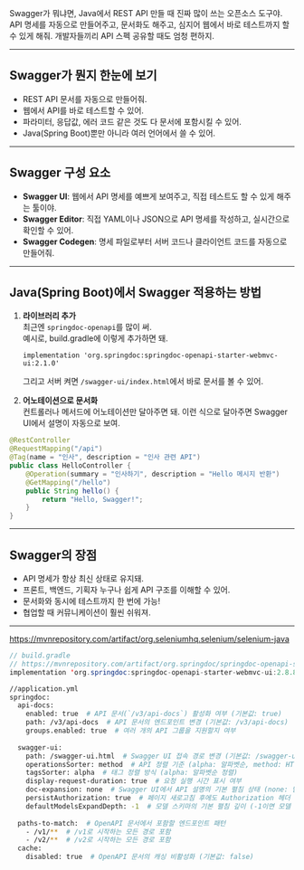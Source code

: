 Swagger가 뭐냐면, Java에서 REST API 만들 때 진짜 많이 쓰는 오픈소스 도구야. API 명세를 자동으로 만들어주고, 문서화도 해주고, 심지어 웹에서 바로 테스트까지 할 수 있게 해줘. 개발자들끼리 API 스펙 공유할 때도 엄청 편하지.

---

## Swagger가 뭔지 한눈에 보기

- REST API 문서를 자동으로 만들어줘.
- 웹에서 API를 바로 테스트할 수 있어.
- 파라미터, 응답값, 에러 코드 같은 것도 다 문서에 포함시킬 수 있어.
- Java(Spring Boot)뿐만 아니라 여러 언어에서 쓸 수 있어.

---

## Swagger 구성 요소

- **Swagger UI**: 웹에서 API 명세를 예쁘게 보여주고, 직접 테스트도 할 수 있게 해주는 툴이야.
- **Swagger Editor**: 직접 YAML이나 JSON으로 API 명세를 작성하고, 실시간으로 확인할 수 있어.
- **Swagger Codegen**: 명세 파일로부터 서버 코드나 클라이언트 코드를 자동으로 만들어줘.

---

## Java(Spring Boot)에서 Swagger 적용하는 방법

1. **라이브러리 추가**  
    최근엔 `springdoc-openapi`를 많이 써.  
    예시로, build.gradle에 이렇게 추가하면 돼.
    
    `implementation 'org.springdoc:springdoc-openapi-starter-webmvc-ui:2.1.0'`
    
    그리고 서버 켜면 `/swagger-ui/index.html`에서 바로 문서를 볼 수 있어.
    
2. **어노테이션으로 문서화**  
    컨트롤러나 메서드에 어노테이션만 달아주면 돼.
    이런 식으로 달아주면 Swagger UI에서 설명이 자동으로 보여.

```java
@RestController
@RequestMapping("/api")
@Tag(name = "인사", description = "인사 관련 API")
public class HelloController {
    @Operation(summary = "인사하기", description = "Hello 메시지 반환")
    @GetMapping("/hello")
    public String hello() {
        return "Hello, Swagger!";
    }
}

```

---

## Swagger의 장점

- API 명세가 항상 최신 상태로 유지돼.
- 프론트, 백엔드, 기획자 누구나 쉽게 API 구조를 이해할 수 있어.
- 문서화와 동시에 테스트까지 한 번에 가능!
- 협업할 때 커뮤니케이션이 훨씬 쉬워져.




---



https://mvnrepository.com/artifact/org.seleniumhq.selenium/selenium-java

```java
// build.gradle
// https://mvnrepository.com/artifact/org.springdoc/springdoc-openapi-starter-webmvc-ui
implementation 'org.springdoc:springdoc-openapi-starter-webmvc-ui:2.8.8'
```

```sh
//application.yml
springdoc:  
  api-docs:  
    enabled: true  # API 문서(`/v3/api-docs`) 활성화 여부 (기본값: true)  
    path: /v3/api-docs  # API 문서의 엔드포인트 변경 (기본값: /v3/api-docs)  
    groups.enabled: true  # 여러 개의 API 그룹을 지원할지 여부  
  
  swagger-ui:  
    path: /swagger-ui.html  # Swagger UI 접속 경로 변경 (기본값: /swagger-ui.html)  
    operationsSorter: method  # API 정렬 기준 (alpha: 알파벳순, method: HTTP 메서드 순)  
    tagsSorter: alpha  # 태그 정렬 방식 (alpha: 알파벳순 정렬)  
    display-request-duration: true  # 요청 실행 시간 표시 여부  
    doc-expansion: none  # Swagger UI에서 API 설명의 기본 펼침 상태 (none: 닫힘, list: 펼침, full: 전체 펼침)  
    persistAuthorization: true  # 페이지 새로고침 후에도 Authorization 헤더 유지 여부  
    defaultModelsExpandDepth: -1  # 모델 스키마의 기본 펼침 깊이 (-1이면 모델 펼쳐지지 않음)  
  
  paths-to-match:  # OpenAPI 문서에서 포함할 엔드포인트 패턴  
    - /v1/**  # /v1로 시작하는 모든 경로 포함  
    - /v2/**  # /v2로 시작하는 모든 경로 포함  
  cache:  
    disabled: true  # OpenAPI 문서의 캐싱 비활성화 (기본값: false)

```


